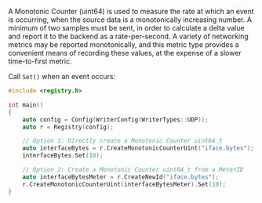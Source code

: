 A Monotonic Counter (uint64) is used to measure the rate at which an event is occurring, when the
source data is a monotonically increasing number. A minimum of two samples must be sent, in order to
calculate a delta value and report it to the backend as a rate-per-second. A variety of networking
metrics may be reported monotonically, and this metric type provides a convenient means of recording
these values, at the expense of a slower time-to-first metric.

Call `Set()` when an event occurs:

```cpp
#include <registry.h>

int main()
{
    auto config = Config(WriterConfig(WriterTypes::UDP));
    auto r = Registry(config);

    // Option 1: Directly create a Monotonic Counter uint64_t
    auto interfaceBytes = r.CreateMonotonicCounterUint("iface.bytes");
    interfaceBytes.Set(10);

    // Option 2: Create a Monotonic Counter uint64_t from a MeterID
    auto interfaceBytesMeter = r.CreateNewId("iface.bytes");
    r.CreateMonotonicCounterUint(interfaceBytesMeter).Set(10);
}
```
